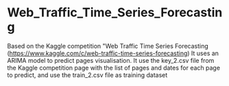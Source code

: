 # Web_Traffic_Time_Series_Forecasting
Based on the Kaggle competition "Web Traffic Time Series Forecasting (https://www.kaggle.com/c/web-traffic-time-series-forecasting) It uses an ARIMA model to predict pages visualisation. It use the key_2.csv file from the Kaggle competition page with the list of pages and dates for each page to predict, and use the train_2.csv file as training dataset
